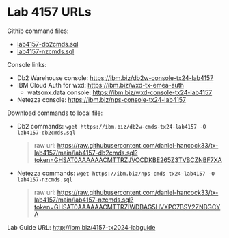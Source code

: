# Lab 4157 URLs

Githib command files:
 - [lab4157-db2cmds.sql](lab4157-db2cmds.sql)
 - [lab4157-nzcmds.sql](lab4157-nzcmds.sql)

Console links:
 - Db2 Warehouse console:  https://ibm.biz/db2w-console-tx24-lab4157
 - IBM Cloud Auth for wxd: https://ibm.biz/wxd-tx-emea-auth
   - watsonx.data console:   https://ibm.biz/wxd-console-tx24-lab4157
 - Netezza console:        https://ibm.biz/nps-console-tx24-lab4157

Download commands to local file:
 - Db2 commands:     `wget https://ibm.biz/db2w-cmds-tx24-lab4157 -O lab4157-db2cmds.sql`
   > raw url: https://raw.githubusercontent.com/daniel-hancock33/tx-lab4157/main/lab4157-db2cmds.sql?token=GHSAT0AAAAAACMTTRZJVOCDKBE265Z3TVBCZNBF7XA
 - Netezza commands: `wget https://ibm.biz/nps-cmds-tx24-lab4157 -O lab4157-nzcmds.sql`
   > raw url: https://raw.githubusercontent.com/daniel-hancock33/tx-lab4157/main/lab4157-nzcmds.sql?token=GHSAT0AAAAAACMTTRZIWDBAG5HVXPC7BSY2ZNBGCYA

Lab Guide URL: http://ibm.biz/4157-tx2024-labguide
